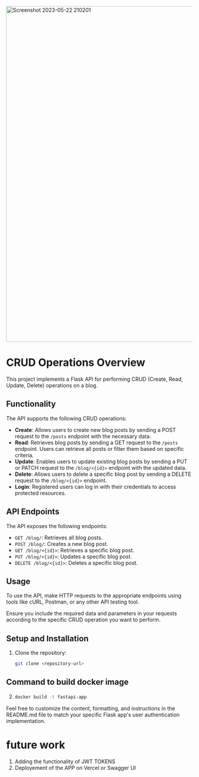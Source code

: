 <img width="904" alt="Screenshot 2023-05-22 210201" src="https://github.com/Anujpathak22/fastapi-blog-platform/assets/84982825/201ba8b2-4c7e-4532-9a20-c71479ff0a0f">




# CRUD Operations Overview

This project implements a Flask API for performing CRUD (Create, Read, Update, Delete) operations on a blog.

## Functionality

The API supports the following CRUD operations:

- **Create**: Allows users to create new blog posts by sending a POST request to the `/posts` endpoint with the necessary data.
- **Read**: Retrieves blog posts by sending a GET request to the `/posts` endpoint. Users can retrieve all posts or filter them based on specific criteria.
- **Update**: Enables users to update existing blog posts by sending a PUT or PATCH request to the `/blog/<{id}>` endpoint with the updated data.
- **Delete**: Allows users to delete a specific blog post by sending a DELETE request to the `/blog/<{id}>` endpoint.
- **Login**: Registered users can log in with their credentials to access protected resources.



## API Endpoints

The API exposes the following endpoints:

- `GET /blog/`: Retrieves all blog posts.
- `POST /blog/`: Creates a new blog post.
- `GET /blog/<{id}>`: Retrieves a specific blog post.
- `PUT /blog/<{id}>`: Updates a specific blog post.
- `DELETE /blog/<{id}>`: Deletes a specific blog post.

## Usage

To use the API, make HTTP requests to the appropriate endpoints using tools like cURL, Postman, or any other API testing tool.

Ensure you include the required data and parameters in your requests according to the specific CRUD operation you want to perform.

## Setup and Installation

1. Clone the repository:
   ```bash
   git clone <repository-url>


## Command to build docker image
2. 
   ```bash
   docker build -t fastapi-app 
   
Feel free to customize the content, formatting, and instructions in the README.md file to match your specific Flask app's user authentication implementation.

# future work 
1. Adding the functionality of JWT TOKENS 
2. Deployement of the APP on Vercel or Swagger UI
